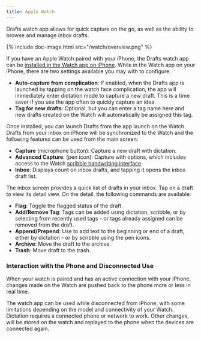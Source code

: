 ```yaml
---
title: Apple Watch
---
```


Drafts watch app allows for quick capture on the go, as well as the ability to browse and manage inbox drafts.

{% include doc-image.html src="/watch/overview.png" %}

If you have an Apple Watch paired with your iPhone, the Drafts watch app can be [installed in the Watch app on iPhone](https://support.apple.com/en-us/HT204784).  While in the Watch app on your iPhone, there are two settings available you may with to configure:

- **Auto-capture from complication**: If enabled, when the Drafts app is launched by tapping on the watch face complication, the app will immediately enter dictation mode to capture a new draft.  This is a time saver if you use the app often to quickly capture an idea.
- **Tag for new drafts**: Optional, but you can enter a tag name here and new drafts created on the Watch will automatically be assigned this tag.

Once installed, you can launch Drafts from the app launch on the Watch. Drafts from your inbox on iPhone will be synchronized to the Watch and the following features can be used from the main screen:

- **Capture** (microphone button): Capture a new draft with dictation.
- **Advanced Capture**: (pen icon): Capture with options, which includes access to the Watch [scribble handwriting interface](https://support.apple.com/en-us/HT206907).
- **Inbox**: Displays count on inbox drafts, and tapping it opens the inbox draft list.

The inbox screen provides a quick list of drafts in your inbox. Tap on a draft to view its detail view.  On the detail, the following commands are available:

- **Flag**: Toggle the flagged status of the draft.
- **Add/Remove Tag**: Tags can be added using dictation, scribble, or by selecting from recently used tags - or tags already assigned can be removed from the draft.
- **Append/Prepend**: Use to add text to the beginning or end of a draft, either by dictation - or by scribble using the pen icons.
- **Archive**: Move the draft to the archive.
- **Trash**: Move draft to the trash.

### Interaction with the Phone and Disconnected Use

When your watch is paired and has an active connection with your iPhone, changes made on the Watch are pushed back to the phone more or less in real time.

The watch app can be used while disconnected from iPhone, with some limitations depending on the model and connectivity of your Watch. Dictation requires a connected phone or network to work. Other changes, will be stored on the watch and replayed to the phone when the devices are connected again.

